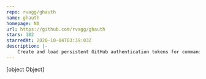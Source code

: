 ```yaml
---
repo: rvagg/ghauth
name: ghauth
homepage: NA
url: https://github.com/rvagg/ghauth
stars: 182
starredAt: 2020-10-04T03:39:03Z
description: |-
    Create and load persistent GitHub authentication tokens for command-line apps
---
```


[object Object]
